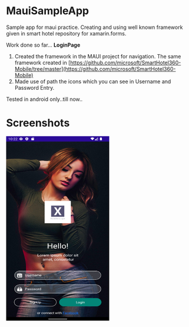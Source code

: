 # MauiSampleApp
Sample app for maui practice. Creating and using well known framework given in smart hotel repository for xamarin.forms.

Work done so far...
**LoginPage**
1) Created the framework in the MAUI project for navigation. The same framework created in [https://github.com/microsoft/SmartHotel360-Mobile/tree/master](https://github.com/microsoft/SmartHotel360-Mobile)
2) Made use of path the icons which you can see in Username and Password Entry.

Tested in android only..till now..

# Screenshots
<img src="https://github.com/PrayagMisal/MauiSampleApp/blob/master/LoginPage.png" width="280" height="500">
